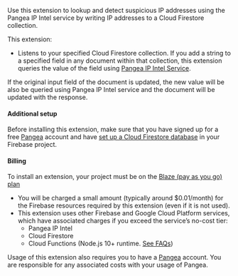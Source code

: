 Use this extension to lookup and detect suspicious IP addresses using the Pangea IP Intel service by writing IP addresses to a Cloud Firestore collection.

This extension:

- Listens to your specified Cloud Firestore collection. If you add a string to a specified field in any document within that collection, this extension queries the value of the field using [Pangea IP Intel Service](https://pangea.cloud/services/ip-intel/).  

If the original input field of the document is updated, the new value will be also be queried using Pangea IP Intel service and the document will be updated with the response.

#### Additional setup

Before installing this extension, make sure that you have signed up for a free [Pangea](https://pangea.cloud/signup?utm_medium=google-marketplace&utm_source=marketplace&utm_campaign=firestore-ip-intel) account and have [set up a Cloud Firestore database](https://firebase.google.com/docs/firestore/quickstart) in your Firebase project.

#### Billing
To install an extension, your project must be on the [Blaze (pay as you go) plan](https://firebase.google.com/pricing)

- You will be charged a small amount (typically around $0.01/month) for the Firebase resources required by this extension (even if it is not used).
- This extension uses other Firebase and Google Cloud Platform services, which have associated charges if you exceed the service’s no-cost tier:
  - Pangea IP Intel
  - Cloud Firestore
  - Cloud Functions (Node.js 10+ runtime. [See FAQs](https://firebase.google.com/support/faq#extensions-pricing))

Usage of this extension also requires you to have a [Pangea](https://pangea.cloud/signup?utm_medium=google-marketplace&utm_source=marketplace&utm_campaign=firestore-ip-intel) account. You are responsible for any associated costs with your usage of Pangea.
